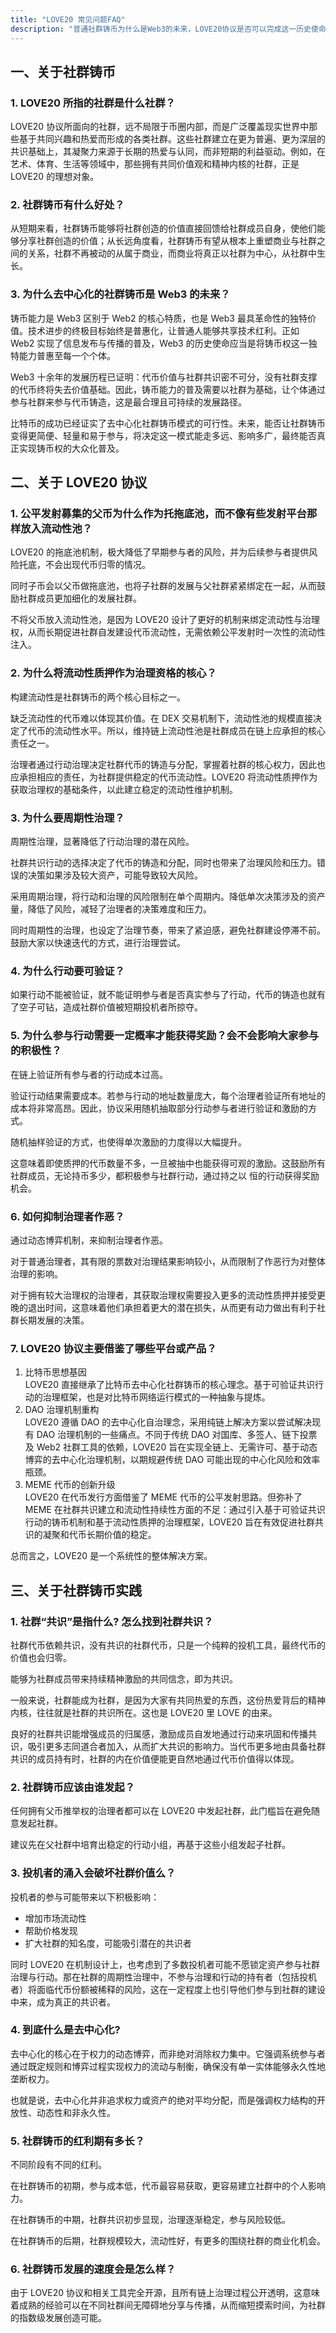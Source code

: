```yaml
---
title: "LOVE20 常见问题FAQ"
description: "普通社群铸币为什么是Web3的未来，LOVE20协议是否可以完成这一历史使命？"
---
```


## 一、关于社群铸币

### 1. LOVE20 所指的社群是什么社群？

LOVE20 协议所面向的社群，远不局限于币圈内部，而是广泛覆盖现实世界中那些基于共同兴趣和热爱而形成的各类社群。这些社群建立在更为普遍、更为深层的共识基础上，其凝聚力来源于长期的热爱与认同，而非短期的利益驱动。例如，在艺术、体育、生活等领域中，那些拥有共同价值观和精神内核的社群，正是 LOVE20 的理想对象。

### 2. 社群铸币有什么好处？

从短期来看，社群铸币能够将社群创造的价值直接回馈给社群成员自身，使他们能够分享社群创造的价值；从长远角度看，社群铸币有望从根本上重塑商业与社群之间的关系，社群不再被动的从属于商业，而商业将真正以社群为中心，从社群中生长。

### 3. 为什么去中心化的社群铸币是 Web3 的未来？

铸币能力是 Web3 区别于 Web2 的核心特质，也是 Web3 最具革命性的独特价值。技术进步的终极目标始终是普惠化，让普通人能够共享技术红利。正如 Web2 实现了信息发布与传播的普及，Web3 的历史使命应当是将铸币权这一独特能力普惠至每一个个体。

Web3 十余年的发展历程已证明：代币价值与社群共识密不可分，没有社群支撑的代币终将失去价值基础。因此，铸币能力的普及需要以社群为基础，让个体通过参与社群来参与代币铸造，这是最合理且可持续的发展路径。

比特币的成功已经证实了去中心化社群铸币模式的可行性。未来，能否让社群铸币变得更简便、轻量和易于参与，将决定这一模式能走多远、影响多广，最终能否真正实现铸币权的大众化普及。

## 二、关于 LOVE20 协议

### 1. 公平发射募集的父币为什么作为托拖底池，而不像有些发射平台那样放入流动性池？

LOVE20 的拖底池机制，极大降低了早期参与者的风险，并为后续参与者提供风险托底，不会出现代币归零的情况。

同时子币会以父币做拖底池，也将子社群的发展与父社群紧紧绑定在一起，从而鼓励社群成员更加细化的发展社群。

不将父币放入流动性池，是因为 LOVE20 设计了更好的机制来绑定流动性与治理权，从而长期促进社群自发建设代币流动性，无需依赖公平发射时一次性的流动性注入。

### 2. 为什么将流动性质押作为治理资格的核心？

构建流动性是社群铸币的两个核心目标之一。

缺乏流动性的代币难以体现其价值。在 DEX 交易机制下，流动性池的规模直接决定了代币的流动性水平。所以，维持链上流动性池是社群成员在链上应承担的核心责任之一。

治理者通过行动治理决定社群代币的铸造与分配，掌握着社群的核心权力，因此也应承担相应的责任，为社群提供稳定的代币流动性。LOVE20 将流动性质押作为获取治理权的基础条件，以此建立稳定的流动性维护机制。

### 3. 为什么要周期性治理？

周期性治理，显著降低了行动治理的潜在风险。

社群共识行动的选择决定了代币的铸造和分配，同时也带来了治理风险和压力。错误的决策如果涉及较大资产，可能导致较大风险。

采用周期治理，将行动和治理的风险限制在单个周期内。降低单次决策涉及的资产量，降低了风险，减轻了治理者的决策难度和压力。

同时周期性的治理，也设定了治理节奏，带来了紧迫感，避免社群建设停滞不前。鼓励大家以快速迭代的方式，进行治理尝试。

### 4. 为什么行动要可验证？

如果行动不能被验证，就不能证明参与者是否真实参与了行动，代币的铸造也就有了空子可钻，造成社群价值被短期投机者所掠夺。

### 5. 为什么参与行动需要一定概率才能获得奖励？会不会影响大家参与的积极性？

在链上验证所有参与者的行动成本过高。

验证行动结果需要成本。若参与行动的地址数量庞大，每个治理者验证所有地址的成本将非常高昂。因此，协议采用随机抽取部分行动参与者进行验证和激励的方式。

随机抽样验证的方式，也使得单次激励的力度得以大幅提升。

这意味着即使质押的代币数量不多，一旦被抽中也能获得可观的激励。这鼓励所有社群成员，无论持币多少，都积极参与社群行动，通过持之以
恒的行动获得奖励机会。

### 6. 如何抑制治理者作恶？

通过动态博弈机制，来抑制治理者作恶。

对于普通治理者，其有限的票数对治理结果影响较小，从而限制了作恶行为对整体治理的影响。

对于拥有较大治理权的治理者，其获取治理权需要投入更多的流动性质押并接受更晚的退出时间，这意味着他们承担着更大的潜在损失，从而更有动力做出有利于社群长期发展的决策。

### 7. LOVE20 协议主要借鉴了哪些平台或产品？

1. 比特币思想基因  
   LOVE20 直接继承了比特币去中心化社群铸币的核心理念。基于可验证共识行动的治理框架，也是对比特币网络运行模式的一种抽象与提炼。
2. DAO 治理机制重构  
   LOVE20 遵循 DAO 的去中心化自治理念，采用纯链上解决方案以尝试解决现有 DAO 治理机制的一些痛点。不同于传统 DAO 对国库、多签人、链下投票及 Web2 社群工具的依赖，LOVE20 旨在实现全链上、无需许可、基于动态博弈的去中心化治理机制，以期规避传统 DAO 可能出现的中心化风险和效率瓶颈。
3. MEME 代币的创新升级  
   LOVE20 在代币发行方面借鉴了 MEME 代币的公平发射思路。但弥补了 MEME 在社群共识建立和流动性持续性方面的不足：通过引入基于可验证共识行动的铸币机制和基于流动性质押的治理框架，LOVE20 旨在有效促进社群共识的凝聚和代币长期价值的稳定。

总而言之，LOVE20 是一个系统性的整体解决方案。

## 三、关于社群铸币实践

### 1. 社群“共识”是指什么? 怎么找到社群共识？

社群代币依赖共识，没有共识的社群代币，只是一个纯粹的投机工具，最终代币的价值也会归零。

能够为社群成员带来持续精神激励的共同信念，即为共识。

一般来说，社群能成为社群，是因为大家有共同热爱的东西，这份热爱背后的精神内核，往往就是社群的共识所在。这也是 LOVE20 里 LOVE 的由来。

良好的社群共识能增强成员的归属感，激励成员自发地通过行动来巩固和传播共识，吸引更多志同道合者加入，从而扩大共识的影响力。当代币更多地由具备社群共识的成员持有时，社群的内在价值便能更自然地通过代币价值得以体现。

### 2. 社群铸币应该由谁发起？

任何拥有父币推举权的治理者都可以在 LOVE20 中发起社群，此门槛旨在避免随意发起社群。

建议先在父社群中培育出稳定的行动小组，再基于这些小组发起子社群。

### 3. 投机者的涌入会破坏社群价值么？

投机者的参与可能带来以下积极影响：

- 增加市场流动性
- 帮助价格发现
- 扩大社群的知名度，可能吸引潜在的共识者

同时 LOVE20 在机制设计上，也考虑到了多数投机者可能不愿锁定资产参与社群治理与行动。那在社群的周期性治理中，不参与治理和行动的持有者（包括投机者）将面临代币份额被稀释的风险，这在一定程度上也引导他们参与到社群的建设中来，成为真正的共识者。

### 4. 到底什么是去中心化?

去中心化的核心在于权力的动态博弈，而非绝对消除权力集中。它强调系统参与者通过既定规则和博弈过程实现权力的流动与制衡，确保没有单一实体能够永久性地垄断权力。

也就是说，去中心化并非追求权力或资产的绝对平均分配，而是强调权力结构的开放性、动态性和非永久性。

### 5. 社群铸币的红利期有多长？

不同阶段有不同的红利。

在社群铸币的初期，参与成本低，代币最容易获取，更容易建立社群中的个人影响力。

在社群铸币的中期，社群共识初步显现，治理逐渐稳定，参与风险较低。

在社群铸币的后期，社群规模较大，流动性好，有更多的围绕社群的商业化机会。

### 6. 社群铸币发展的速度会是怎么样？

由于 LOVE20 协议和相关工具完全开源，且所有链上治理过程公开透明，这意味着成熟的经验可以在不同社群间无障碍地分享与传播，从而缩短摸索时间，为社群的指数级发展创造可能。
